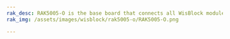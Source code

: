 ```yaml
---
rak_desc: RAK5005-O is the base board that connects all WisBlock modules together. It also provides the power supply for attached WisBlock modules.
rak_img: /assets/images/wisblock/rak5005-o/RAK5005-O.png

---
```


<rk-redirect to="/Product-Categories/WisBlock/RAK5005-O/Overview/" />